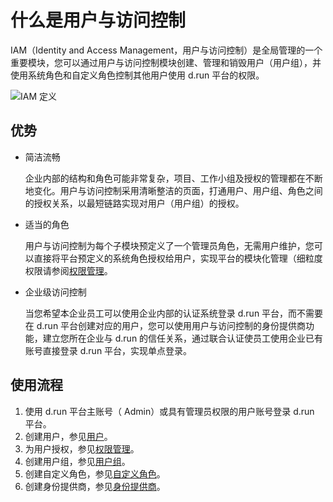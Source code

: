 # 什么是用户与访问控制

IAM（Identity and Access Management，用户与访问控制）是全局管理的一个重要模块，您可以通过用户与访问控制模块创建、管理和销毁用户（用户组），并使用系统角色和自定义角色控制其他用户使用 d.run 平台的权限。

![IAM 定义](https://docs.daocloud.io/daocloud-docs-images/docs/ghippo/images/iam.png)

## 优势

- 简洁流畅

    企业内部的结构和角色可能非常复杂，项目、工作小组及授权的管理都在不断地变化。用户与访问控制采用清晰整洁的页面，打通用户、用户组、角色之间的授权关系，以最短链路实现对用户（用户组）的授权。

- 适当的角色

    用户与访问控制为每个子模块预定义了一个管理员角色，无需用户维护，您可以直接将平台预定义的系统角色授权给用户，实现平台的模块化管理（细粒度权限请参阅[权限管理](role.md)。

- 企业级访问控制

    当您希望本企业员工可以使用企业内部的认证系统登录 d.run 平台，而不需要在 d.run 平台创建对应的用户，您可以使用用户与访问控制的身份提供商功能，建立您所在企业与 d.run 的信任关系，通过联合认证使员工使用企业已有账号直接登录 d.run 平台，实现单点登录。

## 使用流程

1. 使用 d.run 平台主账号（ Admin）或具有管理员权限的用户账号登录 d.run 平台。
2. 创建用户，参见[用户](user.md)。
3. 为用户授权，参见[权限管理](role.md)。
4. 创建用户组，参见[用户组](group.md)。
5. 创建自定义角色，参见[自定义角色](role.md)。
6. 创建身份提供商，参见[身份提供商](idprovider.md)。
